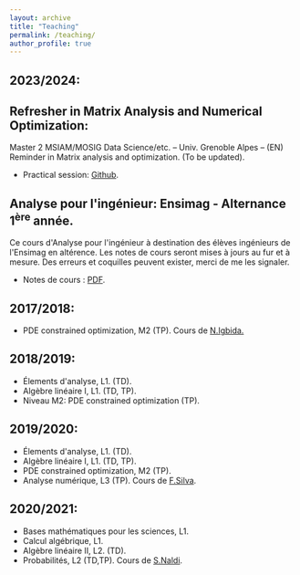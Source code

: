 ```yaml
---
layout: archive
title: "Teaching"
permalink: /teaching/
author_profile: true
---
```



2023/2024:
----------
## Refresher in Matrix Analysis and Numerical Optimization: 
Master 2 MSIAM/MOSIG Data Science/etc. – Univ. Grenoble Alpes – (EN)
Reminder in Matrix analysis and optimization. (To be updated).

* Practical session: [Github](https://github.com/enhamza/refresher).

## Analyse pour l'ingénieur: Ensimag - Alternance $1^\text{ère}$ année.
Ce cours d'Analyse pour l'ingénieur à destination des élèves ingénieurs de l'Ensimag en altérence. Les notes de cours seront mises à jours au fur et à mesure. Des erreurs et coquilles peuvent exister, merci de me les signaler.

* Notes de cours : [PDF](https://github.com/enhamza/files/Main.pdf).

2017/2018:
---------
* PDE constrained optimization, M2 (TP). Cours de [N.Igbida.](https://www.unilim.fr/pages_perso/noureddine.igbida/)


2018/2019:
----------
	
* Élements d'analyse, L1. (TD).
* Algèbre linéaire I, L1. (TD, TP).
* Niveau M2: PDE constrained optimization (TP).

2019/2020:
---------

* Élements d'analyse, L1. (TD).
* Algèbre linéaire I, L1. (TD, TP).
* PDE constrained optimization, M2 (TP).
* Analyse numérique, L3 (TP). Cours de [F.Silva](https://www.unilim.fr/pages_perso/francisco.silva/).

2020/2021:
----------

* Bases mathématiques pour les sciences, L1.
* Calcul algébrique, L1.
* Algèbre linéaire II, L2. (TD).
* Probabilités, L2 (TD,TP). Cours de [S.Naldi](https://www.unilim.fr/pages_perso/simone.naldi/).
